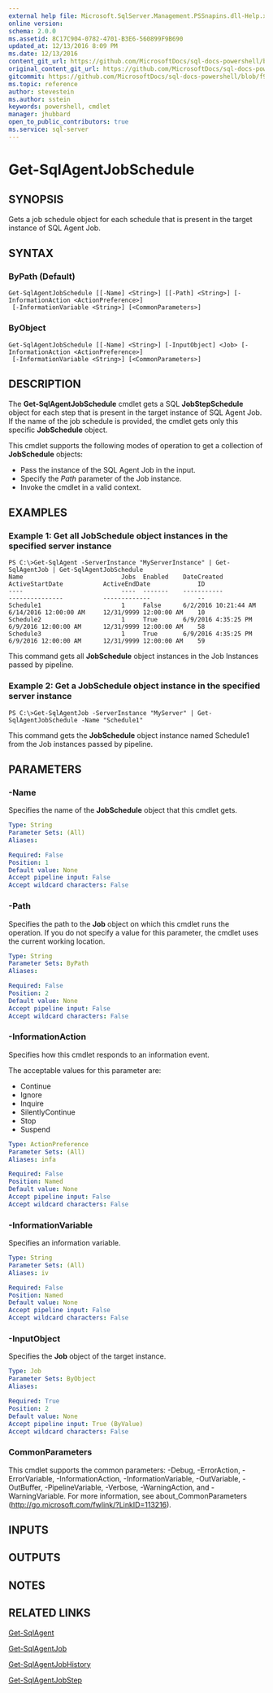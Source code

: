 ```yaml
---
external help file: Microsoft.SqlServer.Management.PSSnapins.dll-Help.xml
online version: 
schema: 2.0.0
ms.assetid: 8C17C904-0782-4701-B3E6-560899F9B690
updated_at: 12/13/2016 8:09 PM
ms.date: 12/13/2016
content_git_url: https://github.com/MicrosoftDocs/sql-docs-powershell/blob/live/sqlserver-cmdlets/sqlserver-module/vlatest/Get-SqlAgentJobSchedule.md
original_content_git_url: https://github.com/MicrosoftDocs/sql-docs-powershell/blob/live/sqlserver-cmdlets/sqlserver-module/vlatest/Get-SqlAgentJobSchedule.md
gitcommit: https://github.com/MicrosoftDocs/sql-docs-powershell/blob/f97823fbeb2d71358573a8e4b5c2c322a3a5c138/sqlserver-cmdlets/sqlserver-module/vlatest/Get-SqlAgentJobSchedule.md
ms.topic: reference
author: stevestein
ms.author: sstein
keywords: powershell, cmdlet
manager: jhubbard
open_to_public_contributors: true
ms.service: sql-server
---
```


# Get-SqlAgentJobSchedule

## SYNOPSIS
Gets a job schedule object for each schedule that is present in the target instance of SQL Agent Job.

## SYNTAX

### ByPath (Default)
```
Get-SqlAgentJobSchedule [[-Name] <String>] [[-Path] <String>] [-InformationAction <ActionPreference>]
 [-InformationVariable <String>] [<CommonParameters>]
```

### ByObject
```
Get-SqlAgentJobSchedule [[-Name] <String>] [-InputObject] <Job> [-InformationAction <ActionPreference>]
 [-InformationVariable <String>] [<CommonParameters>]
```

## DESCRIPTION
The **Get-SqlAgentJobSchedule** cmdlet gets a SQL **JobStepSchedule** object for each step that is present in the target instance of SQL Agent Job.
If the name of the job schedule is provided, the cmdlet gets only this specific **JobSchedule** object.

This cmdlet supports the following modes of operation to get a collection of **JobSchedule** objects:

- Pass the instance of the SQL Agent Job in the input. 
- Specify the *Path* parameter of the Job instance. 
- Invoke the cmdlet in a valid context.

## EXAMPLES

### Example 1: Get all JobSchedule object instances in the specified server instance
```
PS C:\>Get-SqlAgent -ServerInstance "MyServerInstance" | Get-SqlAgentJob | Get-SqlAgentJobSchedule
Name                           Jobs  Enabled    DateCreated               ActiveStartDate           ActiveEndDate             ID
----                           ----  -------    -----------               ---------------           -------------             --
Schedule1                      1     False      6/2/2016 10:21:44 AM      6/14/2016 12:00:00 AM     12/31/9999 12:00:00 AM    10
Schedule2                      1     True       6/9/2016 4:35:25 PM       6/9/2016 12:00:00 AM      12/31/9999 12:00:00 AM    58
Schedule3                      1     True       6/9/2016 4:35:25 PM       6/9/2016 12:00:00 AM      12/31/9999 12:00:00 AM    59
```

This command gets all **JobSchedule** object instances in the Job Instances passed by pipeline.

### Example 2: Get a JobSchedule object instance in the specified server instance
```
PS C:\>Get-SqlAgentJob -ServerInstance "MyServer" | Get-SqlAgentJobSchedule -Name "Schedule1"
```

This command gets the **JobSchedule** object instance named Schedule1 from the Job instances passed by pipeline.

## PARAMETERS

### -Name
Specifies the name of the **JobSchedule** object that this cmdlet gets.

```yaml
Type: String
Parameter Sets: (All)
Aliases: 

Required: False
Position: 1
Default value: None
Accept pipeline input: False
Accept wildcard characters: False
```

### -Path
Specifies the path to the **Job** object on which this cmdlet runs the operation.
If you do not specify a value for this parameter, the cmdlet uses the current working location.

```yaml
Type: String
Parameter Sets: ByPath
Aliases: 

Required: False
Position: 2
Default value: None
Accept pipeline input: False
Accept wildcard characters: False
```

### -InformationAction
Specifies how this cmdlet responds to an information event.

The acceptable values for this parameter are:

- Continue
- Ignore
- Inquire
- SilentlyContinue
- Stop
- Suspend

```yaml
Type: ActionPreference
Parameter Sets: (All)
Aliases: infa

Required: False
Position: Named
Default value: None
Accept pipeline input: False
Accept wildcard characters: False
```

### -InformationVariable
Specifies an information variable.

```yaml
Type: String
Parameter Sets: (All)
Aliases: iv

Required: False
Position: Named
Default value: None
Accept pipeline input: False
Accept wildcard characters: False
```

### -InputObject
Specifies the **Job** object of the target instance.

```yaml
Type: Job
Parameter Sets: ByObject
Aliases: 

Required: True
Position: 2
Default value: None
Accept pipeline input: True (ByValue)
Accept wildcard characters: False
```

### CommonParameters
This cmdlet supports the common parameters: -Debug, -ErrorAction, -ErrorVariable, -InformationAction, -InformationVariable, -OutVariable, -OutBuffer, -PipelineVariable, -Verbose, -WarningAction, and -WarningVariable. For more information, see about_CommonParameters (http://go.microsoft.com/fwlink/?LinkID=113216).

## INPUTS

## OUTPUTS

## NOTES

## RELATED LINKS

[Get-SqlAgent](xref:sqlserver-module/vlatest/Get-SqlAgent.md)

[Get-SqlAgentJob](xref:sqlserver-module/vlatest/Get-SqlAgentJob.md)

[Get-SqlAgentJobHistory](xref:sqlserver-module/vlatest/Get-SqlAgentJobHistory.md)

[Get-SqlAgentJobStep](xref:sqlserver-module/vlatest/Get-SqlAgentJobStep.md)


